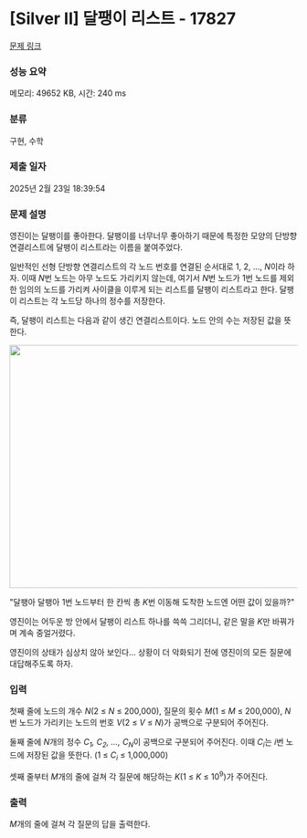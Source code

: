 # [Silver II] 달팽이 리스트 - 17827 

[문제 링크](https://www.acmicpc.net/problem/17827) 

### 성능 요약

메모리: 49652 KB, 시간: 240 ms

### 분류

구현, 수학

### 제출 일자

2025년 2월 23일 18:39:54

### 문제 설명

<p>영진이는 달팽이를 좋아한다. 달팽이를 너무너무 좋아하기 때문에 특정한 모양의 단방향 연결리스트에 달팽이 리스트라는 이름을 붙여주었다.</p>

<p>일반적인 선형 단방향 연결리스트의 각 노드 번호를 연결된 순서대로 1, 2, ..., <em>N</em>이라 하자. 이때 <em>N</em>번 노드는 아무 노드도 가리키지 않는데, 여기서 <em>N</em>번 노드가 1번 노드를 제외한 임의의 노드를 가리켜 사이클을 이루게 되는 리스트를 달팽이 리스트라고 한다. 달팽이 리스트는 각 노드당 하나의 정수를 저장한다.</p>

<p>즉, 달팽이 리스트는 다음과 같이 생긴 연결리스트이다. 노드 안의 수는 저장된 값을 뜻한다.</p>

<p style="text-align: center;"><img alt="" src="https://upload.acmicpc.net/9c987950-3731-49c1-bab6-8e545e8d54bc/-/preview/" style="height: 426px; width: 560px;"></p>

<p>"달팽아 달팽아 1번 노드부터 한 칸씩 총 <em>K</em>번 이동해 도착한 노드엔 어떤 값이 있을까?"</p>

<p>영진이는 어두운 방 안에서 달팽이 리스트 하나를 쓱쓱 그리더니, 같은 말을 <em>K</em>만 바꿔가며 계속 중얼거렸다.</p>

<p>영진이의 상태가 심상치 않아 보인다... 상황이 더 악화되기 전에 영진이의 모든 질문에 대답해주도록 하자.</p>

### 입력 

 <p>첫째 줄에 노드의 개수 <em>N</em>(2 ≤ <em>N</em> ≤ 200,000), 질문의 횟수 <em>M</em>(1 ≤<em> M</em> ≤ 200,000), <em>N</em>번 노드가 가리키는 노드의 번호 <em>V</em>(2 ≤ <em>V</em> ≤ <em>N</em>)가 공백으로 구분되어 주어진다.</p>

<p>둘째 줄에 <em>N</em>개의 정수 <em>C<sub>1</sub>, C<sub>2</sub>, …, C<sub>N</sub></em>이 공백으로 구분되어 주어진다. 이때 <em>C<sub>i</sub></em>는 <em>i</em>번 노드에 저장된 값을 뜻한다. (1 ≤ <em>C<sub>i</sub></em> ≤ 1,000,000)</p>

<p>셋째 줄부터 <em>M</em>개의 줄에 걸쳐 각 질문에 해당하는 <em>K</em>(1 ≤ <em>K</em> ≤ 10<sup>9</sup>)가 주어진다.</p>

### 출력 

 <p><em>M</em>개의 줄에 걸쳐 각 질문의 답을 출력한다.</p>

